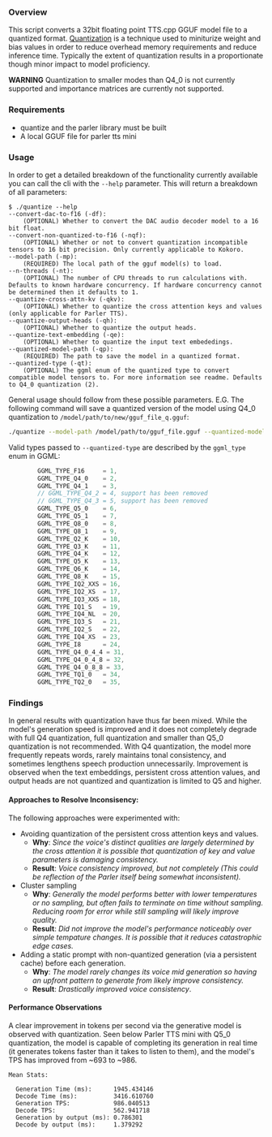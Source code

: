 ### Overview

This script converts a 32bit floating point TTS.cpp GGUF model file to a quantized format. [Quantization](https://huggingface.co/docs/optimum/en/concept_guides/quantization) is a technique used to miniturize weight and bias values in order to reduce overhead memory requirements and reduce inference time. Typically the extent of quantization results in a proportionate though minor impact to model proficiency.

**WARNING** Quantization to smaller modes than Q4_0 is not currently supported and importance matrices are currently not supported.
 
### Requirements

* quantize and the parler library must be built 
* A local GGUF file for parler tts mini

### Usage

In order to get a detailed breakdown of the functionality currently available you can call the cli with the `--help` parameter. This will return a breakdown of all parameters:
```console
$ ./quantize --help
--convert-dac-to-f16 (-df):
    (OPTIONAL) Whether to convert the DAC audio decoder model to a 16 bit float.
--convert-non-quantized-to-f16 (-nqf):
    (OPTIONAL) Whether or not to convert quantization incompatible tensors to 16 bit precision. Only currently applicable to Kokoro.
--model-path (-mp):
    (REQUIRED) The local path of the gguf model(s) to load.
--n-threads (-nt):
    (OPTIONAL) The number of CPU threads to run calculations with. Defaults to known hardware concurrency. If hardware concurrency cannot be determined then it defaults to 1.
--quantize-cross-attn-kv (-qkv):
    (OPTIONAL) Whether to quantize the cross attention keys and values (only applicable for Parler TTS).
--quantize-output-heads (-qh):
    (OPTIONAL) Whether to quantize the output heads.
--quantize-text-embedding (-qe):
    (OPTIONAL) Whether to quantize the input text embededings.
--quantized-model-path (-qp):
    (REQUIRED) The path to save the model in a quantized format.
--quantized-type (-qt):
    (OPTIONAL) The ggml enum of the quantized type to convert compatible model tensors to. For more information see readme. Defaults to Q4_0 quantization (2).
```

General usage should follow from these possible parameters. E.G. The following command will save a quantized version of the model using Q4_0 quantization to `/model/path/to/new/gguf_file_q.gguf`:

```bash
./quantize --model-path /model/path/to/gguf_file.gguf --quantized-model-path /model/path/to/new/gguf_file_q.gguf --quantized-type 2 
```
Valid types passed to `--quantized-type` are described by the `ggml_type` enum in GGML:

```cpp
        GGML_TYPE_F16     = 1,
        GGML_TYPE_Q4_0    = 2,
        GGML_TYPE_Q4_1    = 3,
        // GGML_TYPE_Q4_2 = 4, support has been removed
        // GGML_TYPE_Q4_3 = 5, support has been removed
        GGML_TYPE_Q5_0    = 6,
        GGML_TYPE_Q5_1    = 7,
        GGML_TYPE_Q8_0    = 8,
        GGML_TYPE_Q8_1    = 9,
        GGML_TYPE_Q2_K    = 10,
        GGML_TYPE_Q3_K    = 11,
        GGML_TYPE_Q4_K    = 12,
        GGML_TYPE_Q5_K    = 13,
        GGML_TYPE_Q6_K    = 14,
        GGML_TYPE_Q8_K    = 15,
        GGML_TYPE_IQ2_XXS = 16,
        GGML_TYPE_IQ2_XS  = 17,
        GGML_TYPE_IQ3_XXS = 18,
        GGML_TYPE_IQ1_S   = 19,
        GGML_TYPE_IQ4_NL  = 20,
        GGML_TYPE_IQ3_S   = 21,
        GGML_TYPE_IQ2_S   = 22,
        GGML_TYPE_IQ4_XS  = 23,
        GGML_TYPE_I8      = 24,
        GGML_TYPE_Q4_0_4_4 = 31,
        GGML_TYPE_Q4_0_4_8 = 32,
        GGML_TYPE_Q4_0_8_8 = 33,
        GGML_TYPE_TQ1_0   = 34,
        GGML_TYPE_TQ2_0   = 35,
```

### Findings

In general results with quantization have thus far been mixed. While the model's generation speed is improved and it does not completely degrade with full Q4 quantization, full quantization and smaller than Q5_0 quantization is not recommended. With Q4 quantization, the model more frequently repeats words, rarely maintains tonal consistency, and sometimes lengthens speech production unnecessarily. Improvement is observed when the text embeddings, persistent cross attention values, and output heads are not quantized and quantization is limited to Q5 and higher.

#### Approaches to Resolve Inconsisency:

The following approaches were experimented with:

- Avoiding quantization of the persistent cross attention keys and values.
  - **Why**: _Since the voice's distinct qualities are largely determined by the cross attention it is possible that quantization of key and value parameters is damaging consistency._
  - **Result**: _Voice consistency improved, but not completely (This could be reflection of the Parler itself being somewhat inconsistent)._
- Cluster sampling 
  - **Why**: _Generally the model performs better with lower temperatures or no sampling, but often fails to terminate on time without sampling. Reducing room for error while still sampling will likely improve quality._
  - **Result**: _Did not improve the model's performance noticeably over simple tempature changes. It is possible that it reduces catastrophic edge cases._
- Adding a static prompt with non-quantized generation (via a persistent cache) before each generation.
  - **Why**: _The model rarely changes its voice mid generation so having an upfront pattern to generate from likely improve consistency._
  - **Result**: _Drastically improved voice consistency_.
  
#### Performance Observations

A clear improvement in tokens per second via the generative model is observed with quantization. Seen below Parler TTS mini with Q5_0 quantization, the model is capable of completing its generation in real time (it generates tokens faster than it takes to listen to them), and the model's TPS has improved from ~693 to ~986.

```text
Mean Stats:

  Generation Time (ms):      1945.434146
  Decode Time (ms):          3416.610760
  Generation TPS:            986.040513
  Decode TPS:                562.941718
  Generation by output (ms): 0.786301
  Decode by output (ms):     1.379292
```
